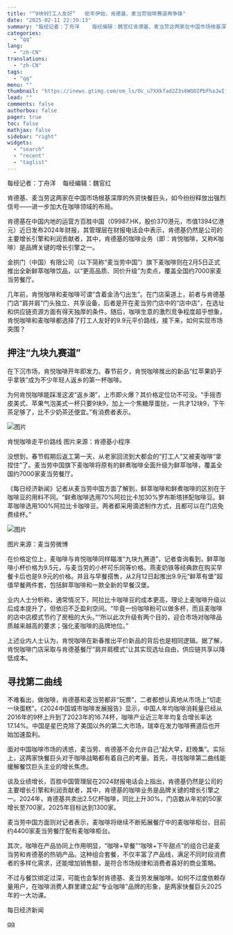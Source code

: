 ```yaml
---
title: "“9块9打工人友好”   蛇年伊始，肯德基、麦当劳咖啡赛道再争锋"
date: "2025-02-11 22:39:13"
summary: "每经记者：丁舟洋    每经编辑：魏官红肯德基、麦当劳这两家在中国市场根基深厚的外资快餐巨头，如今纷..."
categories:
  - "qq"
lang:
  - "zh-CN"
translations:
  - "zh-CN"
tags:
  - "qq"
menu: ""
thumbnail: "https://inews.gtimg.com/om_ls/Oc_u7XXkfad2Z3s6WOOIPbFhaJwIffTUIn3jMptavKj0EAA_640360/0"
lead: ""
comments: false
authorbox: false
pager: true
toc: false
mathjax: false
sidebar: "right"
widgets:
  - "search"
  - "recent"
  - "taglist"
---
```


每经记者：丁舟洋    每经编辑：魏官红

肯德基、麦当劳这两家在中国市场根基深厚的外资快餐巨头，如今纷纷释放出强烈信号——进一步加大在咖啡领域的布局。

肯德基在中国内地的运营方百胜中国（09987.HK，股价370港元，市值1394亿港元）近日发布2024年财报，其管理层在财报电话会中表示，肯德基仍然是公司的主要增长引擎和利润贡献者，其中，肯德基的咖啡业务（即：肯悦咖啡，又称K咖啡）是品牌关键的增长引擎之一。

金拱门（中国）有限公司（以下简称“麦当劳中国”）旗下麦咖啡则在2月5日正式推出全新鲜萃咖啡饮品，以“更高品质、同价升级”为卖点，覆盖全国约7000家麦当劳餐厅。

几年前，肯悦咖啡和麦咖啡可谓“含着金汤勺出生”。在门店渠道上，前者与肯德基门店“肩并肩”门头独立、共享设备，后者是开在麦当劳门店中的“店中店”，在选址和供应链资源方面有得天独厚的条件。随后，咖啡生意的激烈竞争程度超乎想象，肯悦咖啡和麦咖啡都选择了打工人友好的9.9元平价路线，接下来，如何实现市场突围？

押注“九块九赛道”
---------

在下沉市场，肯悦咖啡开年即发力。春节前夕，肯悦咖啡推出的新品“红苹果奶乎乎拿铁”成为不少年轻人返乡的第一杯咖啡。

为何肯悦咖啡能踩准这波“返乡潮”，上市即火爆？其价格定位功不可没。“手摇杏皮美式、苹果气泡美式一杯只要9块9，加上一个焦糖厚蛋挞，一共才12块9，下午茶足够了，比不少奶茶还便宜。”有消费者表示。

![图片](https://inews.gtimg.com/om_bt/O_X_QQj3vHlPk_pNaImc-Z04-wWGr1mr0JRd5igtFvhMQAA/641)

肯悦咖啡走平价路线 图片来源：肯德基小程序

没想到，春节假期后返工第一天，从老家回流到大都会的“打工人”又被麦咖啡“拿捏住”了。麦当劳中国旗下麦咖啡将原有的鲜煮咖啡全面升级为鲜萃咖啡，覆盖全国约7000家麦当劳餐厅。

《每日经济新闻》记者从麦当劳中国方面了解到，鲜萃咖啡和鲜煮咖啡的区别在于咖啡豆的用料不同。“鲜煮咖啡选用70%阿拉比卡加30%罗布斯塔拼配咖啡豆。鲜萃咖啡选用100%阿拉比卡咖啡豆。两者都采用滴滤制作方式，且都可以在门店免费续杯。”

![图片](https://inews.gtimg.com/om_bt/OMu3kJKxJtSbrRbS57LCUU525kkGETFrF6Qzz1fCAkaTcAA/641)

图片来源：麦当劳微博

在价格定位上，麦咖啡与肯悦咖啡同样瞄准“九块九赛道”，记者查询看到，鲜萃咖啡小杯价格为9.5元，与麦当劳的小杯可乐同等价格。燕麦奶铁等经典款在购买早餐卡后也是9.9元的价格。并且与早餐搭售，从2月12日起推出9.9元“鲜萃有堡”超值早餐两件套，包括鲜萃咖啡和一款全新的早餐汉堡。

业内人士分析称，通常情况下，阿拉比卡咖啡豆的成本更高，理论上麦咖啡升级以后成本提升了，但依旧不乏盈利空间。“毕竟一份咖啡粉可以做多杯，而且麦咖啡的店中店模式节约了房租的大头。”“所以此次升级有两个目的，迎合市场对咖啡品质越来越高的要求；强化麦咖啡的品牌地位。”

上述业内人士认为，肯悦咖啡在新春推出平价新品的背后也是相同逻辑。据了解，肯悦咖啡门店采取与肯德基餐厅“肩并肩模式”让其实现选址自由，供应链共享以降低成本。

寻找第二曲线
------

不难看出，做咖啡，肯德基和麦当劳都非“玩票”，二者都想认真地从市场上“切走一块蛋糕”。《2024中国城市咖啡发展报告》显示，中国人年均咖啡消耗量已经从2016年的9杯上升到了2023年的16.74杯，咖啡产业近三年年均复合增长率达17.14%。中国是星巴克除了美国以外的第二大市场，瑞幸在发力咖啡赛道后也开始加速盈利。

面对中国咖啡市场的诱惑，麦当劳、肯德基不会允许自己“起大早，赶晚集”。实际上，这两家快餐巨头对于咖啡战略都有着自己的考量。首先，寻找咖啡第二曲线能缓解餐饮巨头主业的增长焦虑。

谈及业绩增长，百胜中国管理层在2024财报电话会上指出，肯德基仍然是公司的主要增长引擎和利润贡献者，其中，肯德基的咖啡业务是品牌关键的增长引擎之一。2024年，肯德基共卖出2.5亿杯咖啡，同比上升30%，门店数从年初的50家增长至700家，2025年目标达到1300家。

麦当劳中国方面则对记者表示，麦咖啡将继续不断拓展餐厅中的麦咖啡柜台，目前约4400家麦当劳餐厅配有麦咖啡柜台。

其次，咖啡在产品协同上作用明显，“咖啡+早餐”“咖啡+下午甜点”的组合已是麦当劳和肯德基的热销产品。这种组合套餐，不仅丰富了产品线，满足不同时段消费者的多样化需求，还能增加销售额，是符合市场规律和消费者喜好的商业策略。

不过与餐饮绑定过深，可能也会掣肘肯德基、麦当劳发展咖啡。如何不过度依赖存量用户，在咖啡消费人群里建立起“专业咖啡”品牌的形象，是两家快餐巨头2025年的一大功课。

  

每日经济新闻

[qq](https://new.qq.com/rain/a/20250211A08WQN00)

